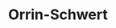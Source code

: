 ---
layout: home
title: Orrin-Schwert
equipment_subtype: Kurzschwerter
prerequisites:
  - [ 18, Dex ]
range: 5
range_far: 
damage:
  - [ 3d4, slashing ]
abilities:

---